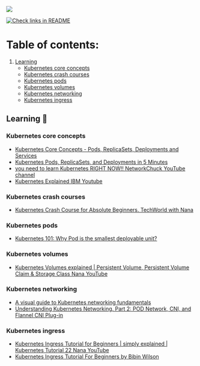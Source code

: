 
![](https://i.imgur.com/dh3Pl2X.png)

[![Check links in README](https://github.com/Brain2life/kubernetes-all-in/actions/workflows/check-links.yml/badge.svg)](https://github.com/Brain2life/kubernetes-all-in/actions/workflows/check-links.yml)

# Table of contents:
1. [Learning](#learning)
    - [Kubernetes core concepts](#kubernetes-core-concepts)
    - [Kubernetes crash courses](#kubernetes-crash-courses)
    - [Kubernetes pods](#kubernetes-pods)
    - [Kubernetes volumes](#kubernetes-volumes)
    - [Kubernetes networking](#kubernetes-networking)
    - [Kubernetes ingress](#kubernetes-ingress)

## Learning 📖

### Kubernetes core concepts
- [Kubernetes Core Concepts - Pods, ReplicaSets, Deployments and Services](https://www.youtube.com/watch?v=cK1iSwfF4dM)
- [Kubernetes Pods, ReplicaSets, and Deployments in 5 Minutes](https://www.youtube.com/watch?v=iC-WxZGhFqs)
- [you need to learn Kubernetes RIGHT NOW!! NetworkChuck YouTube channel](https://www.youtube.com/watch?v=7bA0gTroJjw)
- [Kubernetes Explained IBM Youtube](https://www.youtube.com/watch?v=aSrqRSk43lY)

### Kubernetes crash courses
- [Kubernetes Crash Course for Absolute Beginners. TechWorld with Nana](https://www.youtube.com/watch?v=s_o8dwzRlu4)

### Kubernetes pods
- [Kubernetes 101: Why Pod is the smallest deployable unit?](https://maxat-akbanov.com/kubernetes-101-why-pod-is-the-smallest-deployable-unit)

### Kubernetes volumes
- [Kubernetes Volumes explained | Persistent Volume, Persistent Volume Claim & Storage Class Nana YouTube](https://www.youtube.com/watch?v=0swOh5C3OVM)

### Kubernetes networking
- [A visual guide to Kubernetes networking fundamentals](https://opensource.com/article/22/6/kubernetes-networking-fundamentals)
- [Understanding Kubernetes Networking. Part 2: POD Network, CNI, and Flannel CNI Plug-in](https://www.youtube.com/watch?v=U35C0EPSwoY)

### Kubernetes ingress
- [Kubernetes Ingress Tutorial for Beginners | simply explained | Kubernetes Tutorial 22 Nana YouTube](https://www.youtube.com/watch?v=80Ew_fsV4rM)
- [Kubernetes Ingress Tutorial For Beginners by Bibin Wilson](https://devopscube.com/kubernetes-ingress-tutorial/)